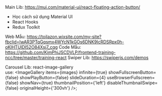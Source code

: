 Main Lib: https://mui.com/material-ui/react-floating-action-button/
- Học cách sử dụng Material UI
- React Hooks
- Redux Toolkit


Web Mẫu: https://toilazon.wixsite.com/my-site?fbclid=IwAR3PTqGqsmx4WYcN1kGOs6DNK9IcRDSRpx0h-oKlHTUlDI52O84Xsj7_cqg
Code Mẫu: https://github.com/KimPhiJSCDVLP/frontend-training-ncc/tree/master/training-react
Swiper Lib: https://swiperjs.com/demos

Carousel Lib:    react-image-gallery         
use:
<ImageGallery items={images} infinite={true} showFullscreenButton={false} showPlayButton={false} slideDuration={4} useBrowserFullscreen={false} showNav={true} thumbnailPosition={'left'} disableThumbnailSwipe={false} originalHeight={'300vh'} />;
